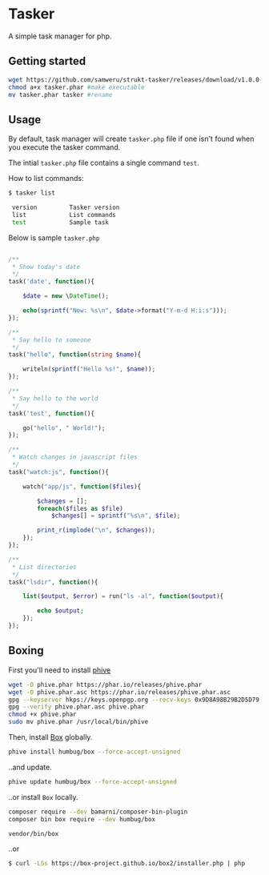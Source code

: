 Tasker
===

A simple task manager for php.

## Getting started

```sh
wget https://github.com/samweru/strukt-tasker/releases/download/v1.0.0-alpha/tasker.phar #download
chmod a+x tasker.phar #make executable
mv tasker.phar tasker #rename
```

## Usage

By default, task manager will create `tasker.php` file if one isn't found when you execute the tasker command.

The intial `tasker.php` file contains a single command `test`. 

How to list commands:

```sh
$ tasker list

 version         Tasker version
 list            List commands
 test            Sample task
```
Below is sample `tasker.php`

```php

/**
 * Show today's date
 */
task('date', function(){

	$date = new \DateTime();

	echo(sprintf("Now: %s\n", $date->format("Y-m-d H:i:s")));
});

/**
 * Say hello to someone
 */
task("hello", function(string $name){

    writeln(sprintf("Hello %s!", $name));
});

/**
 * Say hello to the world
 */
task('test', function(){

    go("hello", " World!");
});

/**
 * Watch changes in javascript files
 */ 
task("watch:js", function(){

	watch("app/js", function($files){

		$changes = [];
		foreach($files as $file)
			$changes[] = sprintf("%s\n", $file);

		print_r(implode("\n", $changes));
	});
});

/**
 * List directories
 */
task("lsdir", function(){

	list($output, $error) = run("ls -al", function($output){

		echo $output;
	});
});
```

## Boxing

First you'll need to install [phive](https://github.com/phar-io/phive)

```sh
wget -O phive.phar https://phar.io/releases/phive.phar
wget -O phive.phar.asc https://phar.io/releases/phive.phar.asc
gpg --keyserver hkps://keys.openpgp.org --recv-keys 0x9D8A98B29B2D5D79
gpg --verify phive.phar.asc phive.phar
chmod +x phive.phar
sudo mv phive.phar /usr/local/bin/phive
```

Then, install [Box](https://github.com/box-project/box) globally.

```sh
phive install humbug/box --force-accept-unsigned
```

..and update.

```sh
phive update humbug/box --force-accept-unsigned
```

..or install `Box` locally.

```sh
composer require --dev bamarni/composer-bin-plugin
composer bin box require --dev humbug/box

vendor/bin/box
```

..or 

```sh
$ curl -LSs https://box-project.github.io/box2/installer.php | php
```